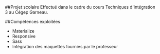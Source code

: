 ##Projet scolaire
Effectué dans le cadre du cours Techniques d'intégration 3 au Cégep Garneau.

##Compétences exploitées
* Materialize
* Responsive
* Sass
* Intégration des maquettes fournies par le professeur
